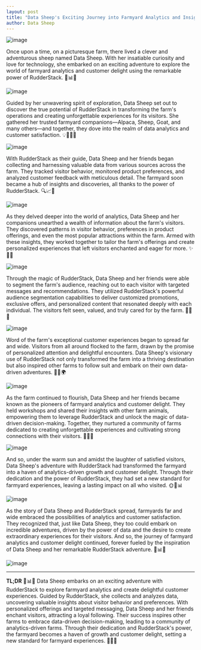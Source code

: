 ```yaml
---
layout: post
title: "Data Sheep's Exciting Journey into Farmyard Analytics and Insight with RudderStack"
author: Data Sheep
--- 
```


![image](/assets/images/rudder-0.jpeg)

Once upon a time, on a picturesque farm, there lived a clever and adventurous sheep named Data Sheep. With her insatiable curiosity and love for technology, she embarked on an exciting adventure to explore the world of farmyard analytics and customer delight using the remarkable power of RudderStack. 🚀📊🐑

![image](/assets/images/rudder-1.jpeg)

Guided by her unwavering spirit of exploration, Data Sheep set out to discover the true potential of RudderStack in transforming the farm's operations and creating unforgettable experiences for its visitors. She gathered her trusted farmyard companions—Alpaca, Sheep, Goat, and many others—and together, they dove into the realm of data analytics and customer satisfaction. 💡🤝🐑🌾

![image](/assets/images/rudder-2.jpeg)

With RudderStack as their guide, Data Sheep and her friends began collecting and harnessing valuable data from various sources across the farm. They tracked visitor behavior, monitored product preferences, and analyzed customer feedback with meticulous detail. The farmyard soon became a hub of insights and discoveries, all thanks to the power of RudderStack. 🔍📈🌟

![image](/assets/images/rudder-3.jpeg)

As they delved deeper into the world of analytics, Data Sheep and her companions unearthed a wealth of information about the farm's visitors. They discovered patterns in visitor behavior, preferences in product offerings, and even the most popular attractions within the farm. Armed with these insights, they worked together to tailor the farm's offerings and create personalized experiences that left visitors enchanted and eager for more. ✨🌾🎯

![image](/assets/images/rudder-4.jpeg)

Through the magic of RudderStack, Data Sheep and her friends were able to segment the farm's audience, reaching out to each visitor with targeted messages and recommendations. They utilized RudderStack's powerful audience segmentation capabilities to deliver customized promotions, exclusive offers, and personalized content that resonated deeply with each individual. The visitors felt seen, valued, and truly cared for by the farm. 🎯💌🌟

![image](/assets/images/rudder-5.jpeg)

Word of the farm's exceptional customer experiences began to spread far and wide. Visitors from all around flocked to the farm, drawn by the promise of personalized attention and delightful encounters. Data Sheep's visionary use of RudderStack not only transformed the farm into a thriving destination but also inspired other farms to follow suit and embark on their own data-driven adventures. 🌾🌟🌍

![image](/assets/images/rudder-6.jpeg)

As the farm continued to flourish, Data Sheep and her friends became known as the pioneers of farmyard analytics and customer delight. They held workshops and shared their insights with other farm animals, empowering them to leverage RudderStack and unlock the magic of data-driven decision-making. Together, they nurtured a community of farms dedicated to creating unforgettable experiences and cultivating strong connections with their visitors. 🤝🚀🌾

![image](/assets/images/rudder-7.jpeg)

And so, under the warm sun and amidst the laughter of satisfied visitors, Data Sheep's adventure with RudderStack had transformed the farmyard into a haven of analytics-driven growth and customer delight. Through their dedication and the power of RudderStack, they had set a new standard for farmyard experiences, leaving a lasting impact on all who visited. 🌞🐑📊

![image](/assets/images/rudder-8.jpeg)

As the story of Data Sheep and RudderStack spread, farmyards far and wide embraced the possibilities of analytics and customer satisfaction. They recognized that, just like Data Sheep, they too could embark on incredible adventures, driven by the power of data and the desire to create extraordinary experiences for their visitors. And so, the journey of farmyard analytics and customer delight continued, forever fueled by the inspiration of Data Sheep and her remarkable RudderStack adventure. 🚀📊🌾

![image](/assets/images/rudder-9.jpeg)

---
**TL;DR**
🚀📊🐑 Data Sheep embarks on an exciting adventure with RudderStack to explore farmyard analytics and create delightful customer experiences. Guided by RudderStack, she collects and analyzes data, uncovering valuable insights about visitor behavior and preferences. With personalized offerings and targeted messaging, Data Sheep and her friends enchant visitors, attracting a loyal following. Their success inspires other farms to embrace data-driven decision-making, leading to a community of analytics-driven farms. Through their dedication and RudderStack's power, the farmyard becomes a haven of growth and customer delight, setting a new standard for farmyard experiences. 🌟🌾🤝